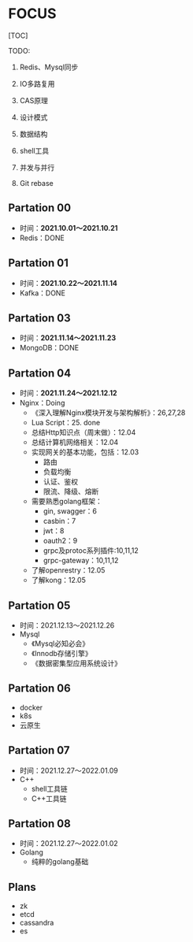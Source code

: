 # FOCUS

[TOC]

TODO:

1. Redis、Mysql同步
2. IO多路复用
3. CAS原理

4. 设计模式
5. 数据结构
6. shell工具
7. 并发与并行
8. Git rebase

## Partation 00

- 时间：**2021.10.01～2021.10.21**
- Redis：DONE

## Partation 01

- 时间：**2021.10.22～2021.11.14**
- Kafka：DONE

## Partation 03

- 时间：**2021.11.14～2021.11.23**
- MongoDB：DONE

## Partation 04

- 时间：**2021.11.24～2021.12.12**
- Nginx：Doing
  - 《深入理解Nginx模块开发与架构解析》：26,27,28
  - Lua Script：25. done
  - 总结Http知识点（周末做）：12.04
  - 总结计算机网络相关：12.04
  - 实现网关的基本功能，包括：12.03
    - 路由
    - 负载均衡
    - 认证、鉴权
    - 限流、降级、熔断
  - 需要熟悉golang框架：
    - gin, swagger：6
    - casbin：7
    - jwt：8
    - oauth2：9
    - grpc及protoc系列插件:10,11,12
    - grpc-gateway：10,11,12
  - 了解openrestry：12.05
  - 了解kong：12.05

## Partation 05

- 时间：2021.12.13～2021.12.26
- Mysql
  - 《Mysql必知必会》
  - 《Innodb存储引擎》
  - 《数据密集型应用系统设计》

## Partation 06

- docker 
- k8s
- 云原生

## Partation 07

- 时间：2021.12.27～2022.01.09
- C++
  - shell工具链
  - C++工具链

## Partation 08

- 时间：2021.12.27～2022.01.02
- Golang
  - 纯粹的golang基础

## Plans

- zk
- etcd
- cassandra
- es

